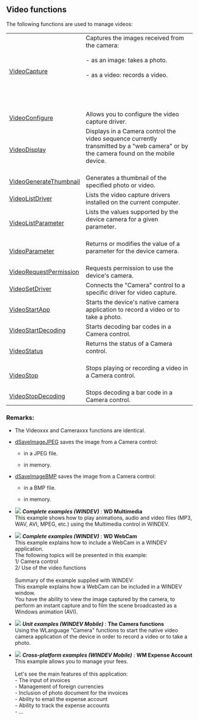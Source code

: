 


## Video functions
			



<a name="NOTE1"></a>
<a name="NOTE1_1"></a>


The following functions are used to manage videos:



|   |   |
| --- | --- |
| [VideoCapture](../WDLang1/3079007.md) | Captures the images received from the camera:<br><br>- as an image: takes a photo.<br><br>- as a video: records a video.<br><br><br><br><br> |
| [VideoConfigure](../WDLang1/3079009.md) | Allows you to configure the video capture driver. |
| [VideoDisplay](../WDLang1/3079004.md) | Displays in a Camera control the video sequence currently transmitted by a "web camera" or by the camera found on the mobile device.<br><br> |
| [VideoGenerateThumbnail](../WDLang1/1000020268.md) | Generates a thumbnail of the specified photo or video. |
| [VideoListDriver](../WDLang1/3079008.md) | Lists the video capture drivers installed on the current computer. |
| [VideoListParameter](../WDLang1/1000019695.md) | Lists the values supported by the device camera for a given parameter.<br><br> |
| [VideoParameter](../WDLang1/1000019694.md) | Returns or modifies the value of a parameter for the device camera.<br><br> |
| [VideoRequestPermission](../WDLang1/1000022355.md) | Requests permission to use the device's camera. |
| [VideoSetDriver](../WDLang1/3079010.md) | Connects the "Camera" control to a specific driver for video capture. |
| [VideoStartApp](../WDLang1/1000019368.md) | Starts the device's native camera application to record a video or to take a photo. |
| [VideoStartDecoding](../WDLang1/1000022163.md) | Starts decoding bar codes in a Camera control. |
| [VideoStatus](../WDLang1/3079006.md) | Returns the status of a Camera control.<br><br> |
| [VideoStop](../WDLang1/3079001.md) | Stops playing or recording a video in a Camera control.<br><br> |
| [VideoStopDecoding](../WDLang1/1000022164.md) | Stops decoding a bar code in a Camera control. |





<a name="NOTE2"></a>
<a name="NOTE2_1"></a>


### Remarks: 
<a name="remarks_ELTPARAGRAPHE000036"></a>

- The Videoxxx and Cameraxxx functions are identical. 

- [dSaveImageJPEG](../WDLang1/3029038.md) saves the image from a Camera control:

	- in a JPEG file.

	- in memory.




- [dSaveImageBMP](../WDLang1/3029026.md) saves the image from a Camera control:

	- in a BMP file.

	- in memory.








- ![](https://doc.pcsoft.fr/en-US/images/image.awp?langid=3&name=WDMultimedia.gif) ***Complete examples (WINDEV)*** : **WD Multimedia** <br>This example shows how to play animations, audio and video files (MP3, WAV, AVI, MPEG, etc.) using the Multimedia control in WINDEV.
- ![](https://doc.pcsoft.fr/en-US/images/image.awp?langid=3&name=WDWebCam.gif) ***Complete examples (WINDEV)*** : **WD WebCam** <br>This example explains how to include a WebCam in a WINDEV application.<br>The following topics will be presented in this example:<br>1/ Camera control<br>2/ Use of the video functions<br><br>Summary of the example supplied with WINDEV:	<br>This example explains how a WebCam can be included in a WINDEV window.<br>You have the ability to view the image captured by the camera, to perform an instant capture and to film the scene broadcasted as a Windows animation (AVI).
- ![](https://doc.pcsoft.fr/en-US/images/image.awp?langid=3&name=TheCamerafunctions.gif) ***Unit examples (WINDEV Mobile)*** : **The Camera functions** <br>Using the WLanguage "Camera" functions to start the native video camera application of the device in order to record a video or to take a photo.
- ![](https://doc.pcsoft.fr/en-US/images/image.awp?langid=3&name=WMExpenseAccount.gif) ***Cross-platform examples (WINDEV Mobile)*** : **WM Expense Account** <br>This example allows you to manage your fees.<br><br>Let's see the main features of this application:<br>- The input of invoices<br>- Management of foreign currencies<br>- Inclusion of photo document for the invoices<br>- Ability to email the expense account<br>- Ability to track the expense accounts<br>- ...


